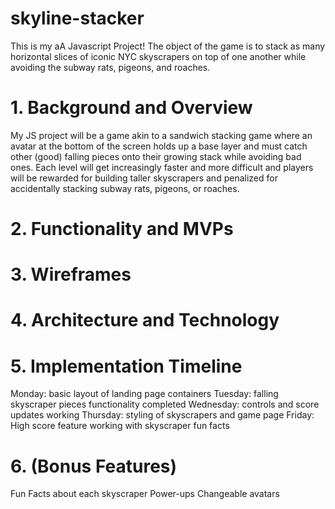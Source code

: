 # skyline-stacker
This is my aA Javascript Project! The object of the game is to stack as many horizontal slices of iconic NYC skyscrapers on top of one another while avoiding the subway rats, pigeons, and roaches. 


# 1. Background and Overview
  My JS project will be a game akin to a sandwich stacking game where an avatar at the bottom of the screen holds up a base layer and must catch other (good) falling pieces onto their growing stack while avoiding bad ones. Each level will get increasingly faster and more difficult and players will be rewarded for building taller skyscrapers and penalized for accidentally stacking subway rats, pigeons, or roaches.  
# 2. Functionality and MVPs 
  
# 3. Wireframes 

# 4. Architecture and Technology 

# 5. Implementation Timeline 
  Monday: basic layout of landing page containers
  Tuesday: falling skyscraper pieces functionality completed
  Wednesday: controls and score updates working
  Thursday: styling of skyscrapers and game page
  Friday: High score feature working with skyscraper fun facts 
# 6. (Bonus Features) 
  Fun Facts about each skyscraper
  Power-ups
  Changeable avatars
